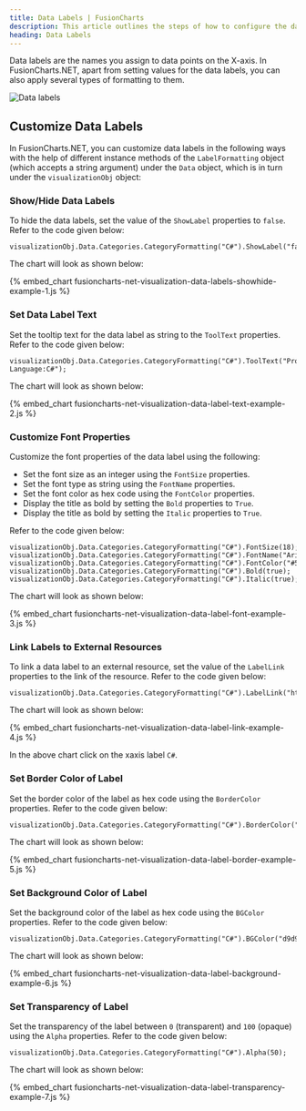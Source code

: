 ```yaml
---
title: Data Labels | FusionCharts
description: This article outlines the steps of how to configure the data labels.
heading: Data Labels
---
```


Data labels are the names you assign to data points on the X-axis. In FusionCharts.NET, apart from setting values for the data labels, you can also apply several types of formatting to them.

![Data labels](/images/fusioncharts-net-data-labels.png)

## Customize Data Labels

In FusionCharts.NET, you can customize data labels in the following ways with the help of different instance methods of the `LabelFormatting` object (which accepts a string argument) under the `Data` object, which is in turn under the `visualizationObj` object:

### Show/Hide Data Labels

To hide the data labels, set the value of the `ShowLabel` properties to `false`. Refer to the code given below:

```
visualizationObj.Data.Categories.CategoryFormatting("C#").ShowLabel("false");
```

The chart will look as shown below:

{% embed_chart fusioncharts-net-visualization-data-labels-showhide-example-1.js %}

### Set Data Label Text

Set the tooltip text for the data label as string to the `ToolText` properties. Refer to the code given below:

```
visualizationObj.Data.Categories.CategoryFormatting("C#").ToolText("Programming Language:C#");
```

The chart will look as shown below:

{% embed_chart fusioncharts-net-visualization-data-label-text-example-2.js %}

### Customize Font Properties

Customize the font properties of the data label using the following:

* Set the font size as an integer using the `FontSize` properties.
* Set the font type as string using the `FontName` properties.
* Set the font color as hex code using the `FontColor` properties.
* Display the title as bold by setting the `Bold` properties to `True`.
* Display the title as bold by setting the `Italic` properties to `True`.

Refer to the code given below:

```
visualizationObj.Data.Categories.CategoryFormatting("C#").FontSize(18);
visualizationObj.Data.Categories.CategoryFormatting("C#").FontName("Arial");
visualizationObj.Data.Categories.CategoryFormatting("C#").FontColor("#5d62b5");
visualizationObj.Data.Categories.CategoryFormatting("C#").Bold(true);
visualizationObj.Data.Categories.CategoryFormatting("C#").Italic(true);
```

The chart will look as shown below:

{% embed_chart fusioncharts-net-visualization-data-label-font-example-3.js %}

### Link Labels to External Resources

To link a data label to an external resource, set the value of the `LabelLink` properties to the link of the resource. Refer to the code given below:

```
visualizationObj.Data.Categories.CategoryFormatting("C#").LabelLink("https://www.fusioncharts.com/");
```

The chart will look as shown below:

{% embed_chart fusioncharts-net-visualization-data-label-link-example-4.js %}

In the above chart click on the xaxis label `C#`.  

### Set Border Color of Label

Set the border color of the label as hex code using the `BorderColor` properties. Refer to the code given below:

```
visualizationObj.Data.Categories.CategoryFormatting("C#").BorderColor("#87919b");
```

The chart will look as shown below:

{% embed_chart fusioncharts-net-visualization-data-label-border-example-5.js %}

### Set Background Color of Label

Set the background color of the label as hex code using the `BGColor` properties. Refer to the code given below:

```
visualizationObj.Data.Categories.CategoryFormatting("C#").BGColor("d9d9d9");
```

The chart will look as shown below:

{% embed_chart fusioncharts-net-visualization-data-label-background-example-6.js %}

### Set Transparency of Label

Set the transparency of the label between `0` (transparent) and `100` (opaque) using the `Alpha` properties. Refer to the code given below:

```
visualizationObj.Data.Categories.CategoryFormatting("C#").Alpha(50);
```

The chart will look as shown below:

{% embed_chart fusioncharts-net-visualization-data-label-transparency-example-7.js %}